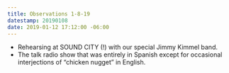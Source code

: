 ```yaml
---
title: Observations 1-8-19
datestamp: 20190108
date: 2019-01-12 17:12:00 -06:00
---
```


- Rehearsing at SOUND CITY (!) with our special Jimmy Kimmel band.
- The talk radio show that was entirely in Spanish except for occasional interjections of “chicken nugget” in English.
